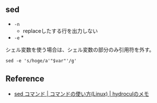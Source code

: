 ## sed

* `-n`
    * replaceしたする行を出力しない
* `-e`
    * 

シェル変数を使う場合は、シェル変数の部分のみ引用符を外す。

```
sed -e 's/hoge/a'"$var"'/g'
```

## Reference
* [sed コマンド | コマンドの使い方(Linux) | hydroculのメモ](https://hydrocul.github.io/wiki/commands/sed.html)
